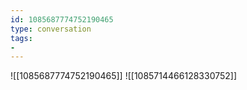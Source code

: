 ```yaml
---
id: 1085687774752190465
type: conversation
tags:
- 
---
```

![[1085687774752190465]]
![[1085714466128330752]]

